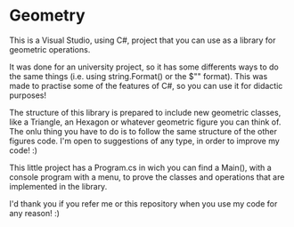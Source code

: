 # Geometry
This is a Visual Studio, using C#, project that you can use as a library for geometric operations. 

It was done for an university project, so it has some differents ways to do the same things (i.e. using string.Format() or the $"" format). This was made to practise some of the features of C#, so you can use it for didactic purposes!

The structure of this library is prepared to include new geometric classes, like a Triangle, an Hexagon or whatever geometric figure you can think of. The onlu thing you have to do is to follow the same structure of the other figures code. I'm open to suggestions of any type, in order to improve my code! :)

This little project has a Program.cs in wich you can find a Main(), with a console program with a menu, to prove the classes and operations that are implemented in the library.

I'd thank you if you refer me or this repository when you use my code for any reason! :)
